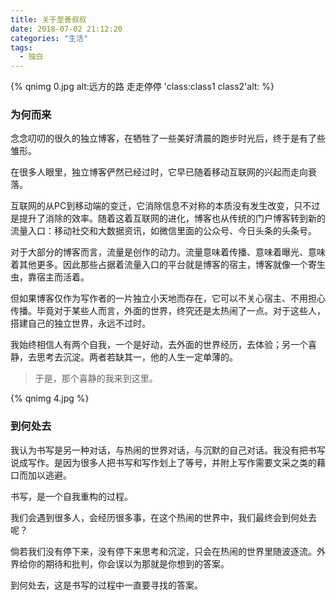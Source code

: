 ```yaml
---
title: 关于至善叔叔
date: 2018-07-02 21:12:20
categories: "生活"
tags:
  - 独白  
---
```

{% qnimg 0.jpg alt:远方的路 走走停停 'class:class1 class2'alt: %}

### 为何而来

念念叨叨的很久的独立博客，在牺牲了一些美好清晨的跑步时光后，终于是有了些雏形。

在很多人眼里，独立博客俨然已经过时，它早已随着移动互联网的兴起而走向衰落。

互联网的从PC到移动端的变迁，它消除信息不对称的本质没有发生改变，只不过是提升了消除的效率。随着这着互联网的进化，博客也从传统的门户博客转到新的流量入口：移动社交和大数据资讯，如微信里面的公众号、今日头条的头条号。

对于大部分的博客而言，流量是创作的动力。流量意味着传播、意味着曝光、意味着其他更多。因此那些占据着流量入口的平台就是博客的宿主，博客就像一个寄生虫，靠宿主而活着。

但如果博客仅作为写作者的一片独立小天地而存在，它可以不关心宿主、不用担心传播。毕竟对于某些人而言，外面的世界，终究还是太热闹了一点。对于这些人，搭建自己的独立世界，永远不过时。

我始终相信人有两个自我，一个是好动，去外面的世界经历，去体验；另一个喜静，去思考去沉淀。两者若缺其一，他的人生一定单薄的。

>于是，那个喜静的我来到这里。

{% qnimg 4.jpg %}


### 到何处去


我认为书写是另一种对话，与热闹的世界对话，与沉默的自己对话。我没有把书写说成写作。是因为很多人把书写和写作划上了等号，并附上写作需要文采之类的藉口而加以逃避。

书写，是一个自我重构的过程。

我们会遇到很多人，会经历很多事，在这个热闹的世界中，我们最终会到何处去呢？

倘若我们没有停下来，没有停下来思考和沉淀，只会在热闹的世界里随波逐流。外界给你的期待和批判，你会误以为那就是你想到的答案。

到何处去，这是书写的过程中一直要寻找的答案。







